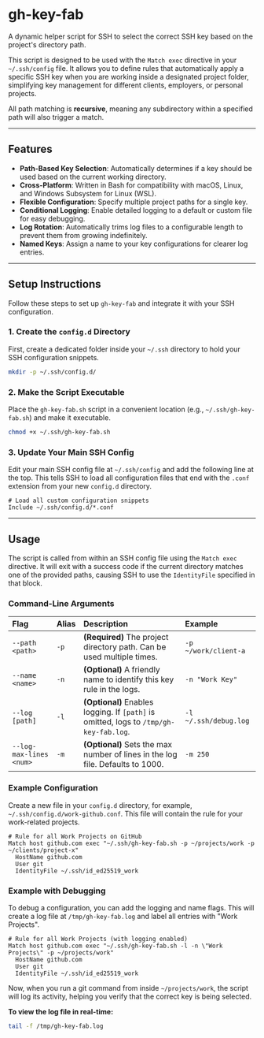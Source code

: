 # gh-key-fab

A dynamic helper script for SSH to select the correct SSH key based on the project's directory path.

This script is designed to be used with the `Match exec` directive in your `~/.ssh/config` file. It allows you to define rules that automatically apply a specific SSH key when you are working inside a designated project folder, simplifying key management for different clients, employers, or personal projects.

All path matching is **recursive**, meaning any subdirectory within a specified path will also trigger a match.

---

## Features

- **Path-Based Key Selection**: Automatically determines if a key should be used based on the current working directory.
- **Cross-Platform**: Written in Bash for compatibility with macOS, Linux, and Windows Subsystem for Linux (WSL).
- **Flexible Configuration**: Specify multiple project paths for a single key.
- **Conditional Logging**: Enable detailed logging to a default or custom file for easy debugging.
- **Log Rotation**: Automatically trims log files to a configurable length to prevent them from growing indefinitely.
- **Named Keys**: Assign a name to your key configurations for clearer log entries.

---

## Setup Instructions

Follow these steps to set up `gh-key-fab` and integrate it with your SSH configuration.

### 1\. Create the `config.d` Directory

First, create a dedicated folder inside your `~/.ssh` directory to hold your SSH configuration snippets.

```bash
mkdir -p ~/.ssh/config.d/
```

### 2\. Make the Script Executable

Place the `gh-key-fab.sh` script in a convenient location (e.g., `~/.ssh/gh-key-fab.sh`) and make it executable.

```bash
chmod +x ~/.ssh/gh-key-fab.sh
```

### 3\. Update Your Main SSH Config

Edit your main SSH config file at `~/.ssh/config` and add the following line at the top. This tells SSH to load all configuration files that end with the `.conf` extension from your new `config.d` directory.

```
# Load all custom configuration snippets
Include ~/.ssh/config.d/*.conf
```

---

## Usage

The script is called from within an SSH config file using the `Match exec` directive. It will exit with a success code if the current directory matches one of the provided paths, causing SSH to use the `IdentityFile` specified in that block.

### Command-Line Arguments

| Flag                    | Alias | Description                                                                            | Example               |
| :---------------------- | :---- | :------------------------------------------------------------------------------------- | :-------------------- |
| `--path <path>`         | `-p`  | **(Required)** The project directory path. Can be used multiple times.                 | `-p ~/work/client-a`  |
| `--name <name>`         | `-n`  | **(Optional)** A friendly name to identify this key rule in the logs.                  | `-n "Work Key"`       |
| `--log [path]`          | `-l`  | **(Optional)** Enables logging. If `[path]` is omitted, logs to `/tmp/gh-key-fab.log`. | `-l ~/.ssh/debug.log` |
| `--log-max-lines <num>` | `-m`  | **(Optional)** Sets the max number of lines in the log file. Defaults to 1000.         | `-m 250`              |

### Example Configuration

Create a new file in your `config.d` directory, for example, `~/.ssh/config.d/work-github.conf`. This file will contain the rule for your work-related projects.

```
# Rule for all Work Projects on GitHub
Match host github.com exec "~/.ssh/gh-key-fab.sh -p ~/projects/work -p ~/clients/project-x"
  HostName github.com
  User git
  IdentityFile ~/.ssh/id_ed25519_work
```

### Example with Debugging

To debug a configuration, you can add the logging and name flags. This will create a log file at `/tmp/gh-key-fab.log` and label all entries with "Work Projects".

```
# Rule for all Work Projects (with logging enabled)
Match host github.com exec "~/.ssh/gh-key-fab.sh -l -n \"Work Projects\" -p ~/projects/work"
  HostName github.com
  User git
  IdentityFile ~/.ssh/id_ed25519_work
```

Now, when you run a git command from inside `~/projects/work`, the script will log its activity, helping you verify that the correct key is being selected.

**To view the log file in real-time:**

```bash
tail -f /tmp/gh-key-fab.log
```
